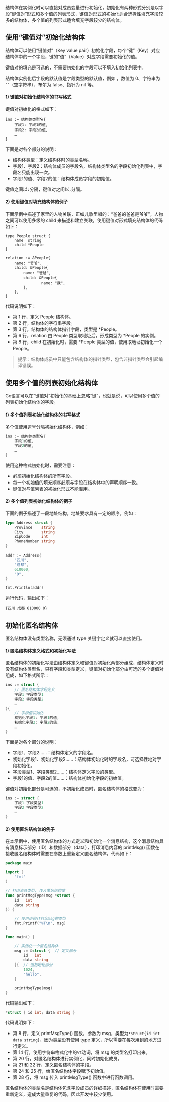 结构体在实例化时可以直接对成员变量进行初始化，初始化有两种形式分别是以字段“键值对”形式和多个值的列表形式，键值对形式的初始化适合选择性填充字段较多的结构体，多个值的列表形式适合填充字段较少的结构体。

## 使用“键值对”初始化结构体

结构体可以使用“键值对”（Key value pair）初始化字段，每个“键”（Key）对应结构体中的一个字段，键的“值”（Value）对应字段需要初始化的值。

键值对的填充是可选的，不需要初始化的字段可以不填入初始化列表中。

结构体实例化后字段的默认值是字段类型的默认值，例如 ，数值为 0、字符串为 ""（空字符串）、布尔为 false、指针为 nil 等。

#### 1) 键值对初始化结构体的书写格式

键值对初始化的格式如下：

```
ins := 结构体类型名{  
    字段1: 字段1的值,  
    字段2: 字段2的值,  
    …  
}
```

下面是对各个部分的说明：

- 结构体类型：定义结构体时的类型名称。
- 字段1、字段2：结构体成员的字段名，结构体类型名的字段初始化列表中，字段名只能出现一次。
- 字段1的值、字段2的值：结构体成员字段的初始值。

键值之间以`:`分隔，键值对之间以`,`分隔。

#### 2) 使用键值对填充结构体的例子

下面示例中描述了家里的人物关联，正如儿歌里唱的：“爸爸的爸爸是爷爷”，人物之间可以使用多级的 child 来描述和建立关联，使用键值对形式填充结构体的代码如下：

```
type People struct {
    name  string
    child *People
}

relation := &People{
    name: "爷爷",
    child: &People{
        name: "爸爸",
        child: &People{
                name: "我",
        },
    },
}
```

代码说明如下：

- 第 1 行，定义 People 结构体。
- 第 2 行，结构体的字符串字段。
- 第 3 行，结构体的结构体指针字段，类型是 *People。
- 第 6 行，relation 由 People 类型取地址后，形成类型为 *People 的实例。
- 第 8 行，child 在初始化时，需要 *People 类型的值，使用取地址初始化一个 People。

> 提示：结构体成员中只能包含结构体的指针类型，包含非指针类型会引起编译错误。

## 使用多个值的列表初始化结构体

Go语言可以在“键值对”初始化的基础上忽略“键”，也就是说，可以使用多个值的列表初始化结构体的字段。

#### 1) 多个值列表初始化结构体的书写格式

多个值使用逗号分隔初始化结构体，例如：

```go
ins := 结构体类型名{  
    字段1的值,  
    字段2的值,  
    …  
}
```

使用这种格式初始化时，需要注意：

- 必须初始化结构体的所有字段。
- 每一个初始值的填充顺序必须与字段在结构体中的声明顺序一致。
- 键值对与值列表的初始化形式不能混用。

#### 2) 多个值列表初始化结构体的例子

下面的例子描述了一段地址结构，地址要求具有一定的顺序，例如：

```go
type Address struct {
    Province    string
    City        string
    ZipCode     int
    PhoneNumber string
}

addr := Address{
    "四川",
    "成都",
    610000,
    "0",
}

fmt.Println(addr)
```

运行代码，输出如下：

```
{四川 成都 610000 0}
```

## 初始化匿名结构体

匿名结构体没有类型名称，无须通过 type 关键字定义就可以直接使用。

#### 1) 匿名结构体定义格式和初始化写法

匿名结构体的初始化写法由结构体定义和键值对初始化两部分组成，结构体定义时没有结构体类型名，只有字段和类型定义，键值对初始化部分由可选的多个键值对组成，如下格式所示：

```go
ins := struct {  
    // 匿名结构体字段定义  
    字段1 字段类型1  
    字段2 字段类型2  
    …  
}{  
    // 字段值初始化  
    初始化字段1: 字段1的值,  
    初始化字段2: 字段2的值,  
    …  
}
```

下面是对各个部分的说明：

- 字段1、字段2……：结构体定义的字段名。
- 初始化字段1、初始化字段2……：结构体初始化时的字段名，可选择性地对字段初始化。
- 字段类型1、字段类型2……：结构体定义字段的类型。
- 字段1的值、字段2的值……：结构体初始化字段的初始值。

键值对初始化部分是可选的，不初始化成员时，匿名结构体的格式变为：

```go
ins := struct {  
    字段1 字段类型1  
    字段2 字段类型2  
    …  
}
```

#### 2) 使用匿名结构体的例子

在本示例中，使用匿名结构体的方式定义和初始化一个消息结构，这个消息结构具有消息标示部分（ID）和数据部分（data），打印消息内容的 printMsg() 函数在接收匿名结构体时需要在参数上重新定义匿名结构体，代码如下：

```go
package main

import (
    "fmt"
)

// 打印消息类型, 传入匿名结构体
func printMsgType(msg *struct {
    id   int
    data string
}) {

    // 使用动词%T打印msg的类型
    fmt.Printf("%T\n", msg)
}

func main() {

    // 实例化一个匿名结构体
    msg := &struct {  // 定义部分
        id   int
        data string
    }{  // 值初始化部分
        1024,
        "hello",
    }

    printMsgType(msg)
}
```

代码输出如下：

```go
*struct { id int; data string }
```

代码说明如下：

- 第 8 行，定义 printMsgType() 函数，参数为 msg，类型为`*struct{id int data string}`，因为类型没有使用 type 定义，所以需要在每次用到的地方进行定义。
- 第 14 行，使用字符串格式化中的`%T`动词，将 msg 的类型名打印出来。
- 第 20 行，对匿名结构体进行实例化，同时初始化成员。
- 第 21 和 22 行，定义匿名结构体的字段。
- 第 24 和 25 行，给匿名结构体字段赋予初始值。
- 第 28 行，将 msg 传入 printMsgType() 函数中进行函数调用。

匿名结构体的类型名是结构体包含字段成员的详细描述，匿名结构体在使用时需要重新定义，造成大量重复的代码，因此开发中较少使用。